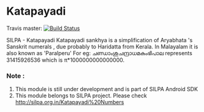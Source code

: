 Katapayadi
==========

Travis master: [![Build Status](https://travis-ci.org/SujithVadakkepat/sdk-fortune.svg?branch=master)](https://travis-ci.org/SujithVadakkepat/sdk-fortune)

SILPA - Katapayadi
Katapayadi sankhya is a simplification of Aryabhata 's Sanskrit numerals , due probably to Haridatta from Kerala.
In Malayalam it is also known as 'Paralperu' For eg: ചണ്ഡാംശുചന്ദ്രാധമകുംഭിപാല represents 31415926536 which 
is π*1000000000000000. 

### Note :
1. This module is still under development and is part of SILPA Android SDK
2. This module belongs to SILPA project. Please check http://silpa.org.in/Katapayadi%20Numbers